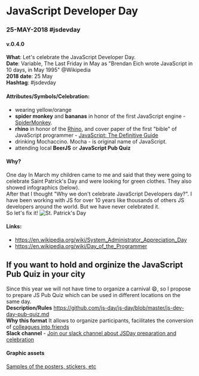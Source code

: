 # JavaScript Developer Day 
### 25-MAY-2018 #jsdevday 
#### v.0.4.0
 
**What**: Let's celebrate the JavaScript Developer Day.  
**Date**: Variable, The Last Friday in May as "Brendan Eich wrote JavaScript in 10 days, in May 1995" @Wikipedia  
**2018 date**: 25 May  
**Hashtag**: #jsdevday

#### Attributes/Symbols/Celebration:
  - wearing yellow/orange
  - **spider monkey** and **bananas** in honor of the first JavaScript engine - [SpiderMonkey](https://developer.mozilla.org/en-US/docs/Mozilla/Projects/SpiderMonkey). 
  - **rhino** in honor of the [Rhino](https://github.com/mozilla/rhino), and cover paper of the first "bible" of JavaScript programmer - [JavaScript: The Definitive Guide](http://shop.oreilly.com/product/9780596805531.do)
  - drinking Mochaccino. Mocha - is original name of JavaScript.  
  - attending local **BeerJS** or **JavaScript Pub Quiz** 

#### Why?
One day In March my children came to me and said that they were going to celebrate Saint Patrick's Day and were looking for green clothes. They also showed infographics (below).  
After that I thought "Why we don't celebrate JavaScript Developers day?". I have been working with JS for over 10 years like thousands of others JS developers around the world. But we have never celebrated it.  
So let's fix it!
![St. Patrick's Day](http://varabei.com/public/IMG_1057.jpg)

#### Links:
- https://en.wikipedia.org/wiki/System_Administrator_Appreciation_Day
- https://en.wikipedia.org/wiki/Day_of_the_Programmer

## If you want to hold and orginize the JavaScript Pub Quiz in your city
Since this year we will not have time to organize a carnival :smile:, so I propose to prepare JS Pub Quiz which can be used in different locations on the same day.  
**Description/Rules** https://github.com/js-day/js-day/blob/master/js-dev-day-pub-quiz.md  
**Why this format** It allows to organize participants, facilitates the conversion of [colleagues into friends](https://www.ted.com/talks/robert_waldinger_what_makes_a_good_life_lessons_from_the_longest_study_on_happiness)  
**Slack channel** - [Join our slack channel about JSDay preparation and celebration](https://join.slack.com/t/jsdevday/shared_invite/enQtMzUxMzg1NTQ1MzUxLWVmNmY3NzAxMzUxNWQzMDU0Njk4MTViY2M1NjczNWM0NWVjYjUxZTY5YTEzMThkNTBhYjkzYTNiMTc0OGQxY2U)

#### Graphic assets
[Samples of the posters, stickers, etc](https://drive.google.com/drive/folders/1w7EhVQSKogEPens61yQS13FCyv8rCIV9)
